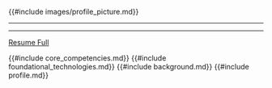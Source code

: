 {{#include images/profile_picture.md}}

---

---

[Resume Full](./resume_full.md)

{{#include core_competencies.md}}
{{#include foundational_technologies.md}}
{{#include background.md}}
{{#include profile.md}}
